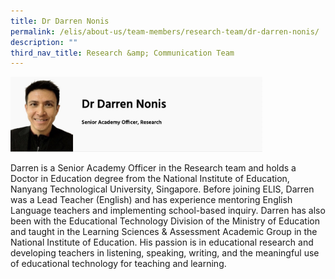 ```yaml
---
title: Dr Darren Nonis
permalink: /elis/about-us/team-members/research-team/dr-darren-nonis/
description: ""
third_nav_title: Research &amp; Communication Team
---
```

<img src="/images/Dr%20Darren%20Nonis.jpg" style="width:80%">

Darren is a Senior Academy Officer in the Research team and holds a Doctor in Education degree from the National Institute of Education, Nanyang Technological University, Singapore. Before joining ELIS, Darren was a Lead Teacher (English) and has experience mentoring English Language teachers and implementing school-based inquiry. Darren has also been with the Educational Technology Division of the Ministry of Education and taught in the Learning Sciences &amp; Assessment Academic Group in the National Institute of Education. His passion is in educational research and developing teachers in listening, speaking, writing, and the meaningful use of educational technology for teaching and learning.

